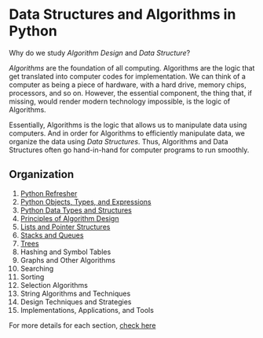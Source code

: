 # Data Structures and Algorithms in Python

Why do we study *Algorithm Design* and *Data Structure*? 

*Algorithms* are the foundation of all computing. Algorithms are the logic that get translated into computer codes for implementation. We can think of a computer as being a piece of hardware, with a hard drive, memory chips, processors, and so on. However, the essential component, the thing that, if missing, would render modern technology impossible, is the logic of Algorithms. 

Essentially, Algorithms is the logic that allows us to manipulate data using computers. And in order for Algorithms to efficiently manipulate data, we organize the data using *Data Structures*. Thus, Algorithms and Data Structures often go hand-in-hand for computer programs to run smoothly.

## Organization

1. [Python Refresher](./Chapter-00-Python-Refresher)
1. [Python Objects, Types, and Expressions](./Chapter-01-Python-Objects-Types-Expressions)
1. [Python Data Types and Structures](./Chapter-02-Data-Types-And-Structures)
1. [Principles of Algorithm Design](./Chapter-03-Principles-Of-Algorithm-Design)
1. [Lists and Pointer Structures](./Chapter-04-Lists-And-Pointer-Structures)
1. [Stacks and Queues](./Chapter-05-Stacks-Queues)
1. [Trees](./Chapter-06-Trees)
1. Hashing and Symbol Tables
1. Graphs and Other Algorithms
1. Searching
1. Sorting
1. Selection Algorithms
1. String Algorithms and Techniques
1. Design Techniques and Strategies
1. Implementations, Applications, and Tools

For more details for each section, [check here](./about.ipynb)